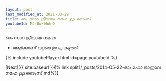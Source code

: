 ```yaml
---
layout: post
last_modified_at: 2021-03-29
title: ഓം സാറ ഗ്രീവായ നമഹ ൧൧ ടൈംസ്
youtubeId: M4-0wk0hAnQ
---
```

 
 
 ഓം സാറ ഗ്രീവായ നമഹ 
 
 -  ആർക്കാണ് വളരെ ഉറച്ച കഴുത്ത് 
 
  
 
  
 
 
 
 
 
 


{% include youtubePlayer.html id=page.youtubeId %}
 
[Next]({{ site.baseurl }}{% link  split1/_posts/2014-05-22-ഓം മഹാ ജാത്രവേ നമഹ ൧൧ ടൈംസ്.md%})
 
